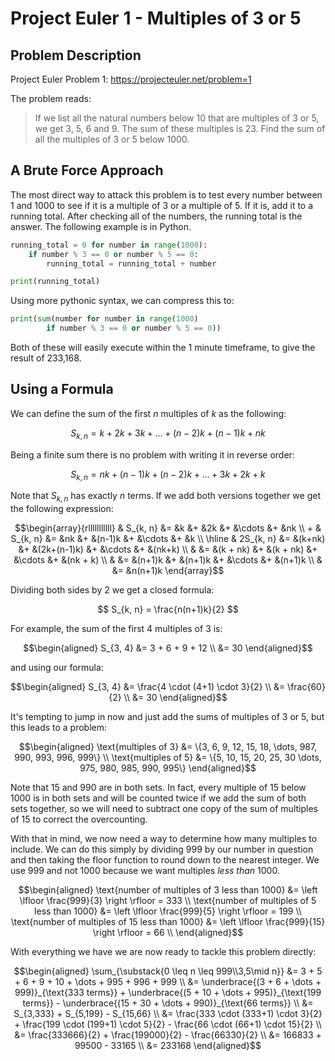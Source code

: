 # Project Euler 1 - Multiples of 3 or 5

## Problem Description

Project Euler Problem 1: https://projecteuler.net/problem=1

The problem reads:

> If we list all the natural numbers below 10 that are multiples of 3 or 5, we
> get 3, 5, 6 and 9. The sum of these multiples is 23. Find the sum of all the
> multiples of 3 or 5 below 1000.

## A Brute Force Approach
The most direct way to attack this problem is to test every number between 1 and
1000 to see if it is a multiple of 3 or a multiple of 5. If it is, add it to a
running total. After checking all of the numbers, the running total is the
answer. The following example is in Python.

```python
running_total = 0 for number in range(1000):
    if number % 3 == 0 or number % 5 == 0:
        running_total = running_total + number

print(running_total)
```

Using more pythonic syntax, we can compress this to:

```python
print(sum(number for number in range(1000)
        if number % 3 == 0 or number % 5 == 0))
```

Both of these will easily execute within the 1 minute timeframe, to give the
result of 233,168.

## Using a Formula
We can define the sum of the first $n$ multiples of $k$ as the following:

$$ S_{k, n} = k + 2k + 3k + \dots + (n-2)k + (n-1)k + nk $$

Being a finite sum there is no problem with writing it in reverse order:

$$S_{k, n} = nk + (n-1)k + (n-2)k + \dots + 3k + 2k + k $$
    
Note that $S_{k,n}$ has exactly $n$ terms. If we add both versions together we
get the following expression:

$$\begin{array}{rlllllllllll}
    & S_{k, n} &= &k &+ &2k &+ &\cdots &+ &nk \\
    + & S_{k, n} &= &nk &+ &(n-1)k &+ &\cdots &+ &k \\
    \hline & 2S_{k, n} &= &(k+nk) &+ &(2k+(n-1)k) &+ &\cdots &+ &(nk+k) \\
    & &= &(k + nk) &+ &(k + nk) &+ &\cdots &+ &(nk + k) \\
    & &= &(n+1)k &+ &(n+1)k &+ &\cdots &+ &(n+1)k \\
    & &= &n(n+1)k
\end{array}$$

Dividing both sides by 2 we get a closed formula:

$$ S_{k, n} = \frac{n(n+1)k}{2} $$

For example, the sum of the first 4 multiples of 3 is:

$$\begin{aligned}
    S_{3, 4} &= 3 + 6 + 9 + 12 \\
    &= 30
\end{aligned}$$ 

and using our formula:

$$\begin{aligned}
    S_{3, 4} &= \frac{4 \cdot (4+1) \cdot 3}{2} \\
    &= \frac{60}{2} \\
    &= 30
\end{aligned}$$ 

It's tempting to jump in now and just add the sums of multiples of 3 or 5, but
this leads to a problem:

$$\begin{aligned}
    \text{multiples of 3} &= \{3, 6, 9, 12, 15, 18, \dots, 987, 990, 993, 996,
                            999\} \\
    \text{multiples of 5} &= \{5, 10, 15, 20, 25, 30 \dots, 975, 980, 985, 990,
                            995\}
\end{aligned}$$ 

Note that 15 and 990 are in both sets. In fact, every multiple of 15 below 1000
is in both sets and will be counted twice if we add the sum of both sets
together, so we will need to subtract one copy of the sum of multiples of 15 to
correct the overcounting.

With that in mind, we now need a way to determine how many multiples to include.
We can do this simply by dividing 999 by our number in question and then taking
the floor function to round down to the nearest integer. We use 999 and not 1000
because we want multiples *less than* 1000.

$$\begin{aligned}
    \text{number of multiples of 3 less than 1000}
        &= \left \lfloor \frac{999}{3} \right \rfloor = 333 \\
    \text{number of multiples of 5 less than 1000}
        &= \left \lfloor \frac{999}{5} \right \rfloor = 199 \\
    \text{number of multiples of 15 less than 1000}
        &= \left \lfloor \frac{999}{15} \right \rfloor = 66 \\
\end{aligned}$$ 

With everything we have we are now ready to tackle this problem directly:

$$\begin{aligned}
    \sum_{\substack{0 \leq n \leq 999\\3,5\mid n}}
    &= 3 + 5 + 6 + 9 + 10 + \dots + 995 + 996 + 999 \\
    &= \underbrace{(3 + 6 + \dots + 999)}_{\text{333 terms}}
    + \underbrace{(5 + 10 + \dots + 995)}_{\text{199 terms}}
    - \underbrace{(15 + 30 + \dots + 990)}_{\text{66 terms}} \\
    &= S_{3,333} + S_{5,199} - S_{15,66} \\
    &= \frac{333 \cdot (333+1) \cdot 3}{2}
        + \frac{199 \cdot (199+1) \cdot 5}{2}
        - \frac{66 \cdot (66+1) \cdot 15}{2} \\
    &= \frac{333666}{2} + \frac{199000}{2} - \frac{66330}{2} \\
    &= 166833 + 99500 - 33165 \\
    &= 233168
\end{aligned}$$
